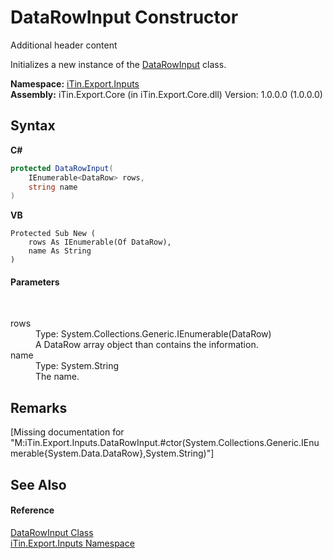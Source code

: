 # DataRowInput Constructor 
Additional header content 

Initializes a new instance of the <a href="T_iTin_Export_Inputs_DataRowInput">DataRowInput</a> class.

**Namespace:**&nbsp;<a href="N_iTin_Export_Inputs">iTin.Export.Inputs</a><br />**Assembly:**&nbsp;iTin.Export.Core (in iTin.Export.Core.dll) Version: 1.0.0.0 (1.0.0.0)

## Syntax

**C#**<br />
``` C#
protected DataRowInput(
	IEnumerable<DataRow> rows,
	string name
)
```

**VB**<br />
``` VB
Protected Sub New ( 
	rows As IEnumerable(Of DataRow),
	name As String
)
```


#### Parameters
&nbsp;<dl><dt>rows</dt><dd>Type: System.Collections.Generic.IEnumerable(DataRow)<br />A DataRow array object than contains the information.</dd><dt>name</dt><dd>Type: System.String<br />The name.</dd></dl>

## Remarks
\[Missing <remarks> documentation for "M:iTin.Export.Inputs.DataRowInput.#ctor(System.Collections.Generic.IEnumerable{System.Data.DataRow},System.String)"\]

## See Also


#### Reference
<a href="T_iTin_Export_Inputs_DataRowInput">DataRowInput Class</a><br /><a href="N_iTin_Export_Inputs">iTin.Export.Inputs Namespace</a><br />